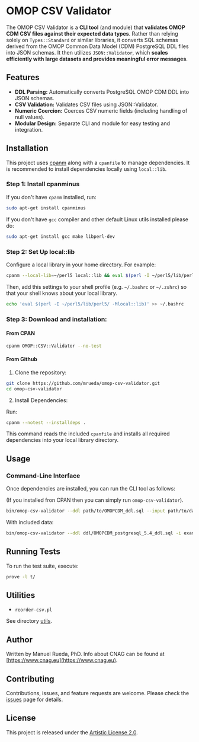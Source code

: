 # OMOP CSV Validator

The OMOP CSV Validator is a **CLI tool** (and module) that **validates OMOP CDM CSV files against their expected data types**. Rather than relying solely on `Types::Standard` or similar libraries, it converts SQL schemas derived from the OMOP Common Data Model (CDM) PostgreSQL DDL files into JSON schemas. It then utilizes `JSON::Validator`, which **scales efficiently with large datasets and provides meaningful error messages**.

## Features

- **DDL Parsing:** Automatically converts PostgreSQL OMOP CDM DDL into JSON schemas.
- **CSV Validation:** Validates CSV files using JSON::Validator.
- **Numeric Coercion:** Coerces CSV numeric fields (including handling of null values).
- **Modular Design:** Separate CLI and module for easy testing and integration.

## Installation

This project uses [cpanm](https://metacpan.org/pod/App::cpanminus) along with a `cpanfile` to manage dependencies. It is recommended to install dependencies locally using `local::lib`.

### Step 1: Install cpanminus

If you don't have `cpanm` installed, run:

```bash
sudo apt-get install cpanminus
```

If you don't have `gcc` compiler and other default Linux utils installed please do:

```bash
sudo apt-get install gcc make libperl-dev
```

### Step 2: Set Up local::lib

Configure a local library in your home directory. For example:

```bash
cpanm --local-lib=~/perl5 local::lib && eval $(perl -I ~/perl5/lib/perl5/ -Mlocal::lib)
```

Then, add this settings to your shell profile (e.g. `~/.bashrc` or `~/.zshrc`) so that your shell knows about your local library.

```bash
echo 'eval $(perl -I ~/perl5/lib/perl5/ -Mlocal::lib)' >> ~/.bashrc
```

### Step 3: Download and installation:

#### From CPAN

```bash
cpanm OMOP::CSV::Validator --no-test
```

#### From Github

1. Clone the repository:

```bash
git clone https://github.com/mrueda/omop-csv-validator.git
cd omop-csv-validator
```

2. Install Dependencies:

Run:

```bash
cpanm --notest --installdeps .
```

This command reads the included `cpanfile` and installs all required dependencies into your local library directory.

## Usage

### Command-Line Interface

Once dependencies are installed, you can run the CLI tool as follows:

(If you installed fron CPAN then you can simply run `omop-csv-validator`).

```bash
bin/omop-csv-validator --ddl path/to/OMOPCDM_ddl.sql --input path/to/data.csv --sep ","
```

With included data:

```bash
bin/omop-csv-validator --ddl ddl/OMOPCDM_postgresql_5.4_ddl.sql -i example/DRUG_EXPOSURE.csv -sep $'\t'
```

## Running Tests

To run the test suite, execute:

```bash
prove -l t/
```

## Utilities

* `reorder-csv.pl`

See directory [utils](utils/README.md).

## Author 

Written by Manuel Rueda, PhD. Info about CNAG can be found at [https://www.cnag.eu](https://www.cnag.eu).

## Contributing

Contributions, issues, and feature requests are welcome. Please check the [issues](https://github.com/yourusername/yourrepo/issues) page for details.

## License

This project is released under the [Artistic License 2.0](LICENSE).
